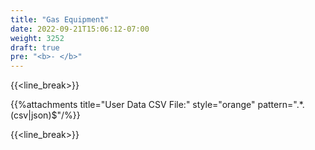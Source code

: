 ```yaml
---
title: "Gas Equipment"
date: 2022-09-21T15:06:12-07:00
weight: 3252
draft: true
pre: "<b>- </b>"
---
```


{{<line_break>}}

{{%attachments title="User Data CSV File:" style="orange" pattern=".*\.(csv|json)$"/%}}

{{<line_break>}}
